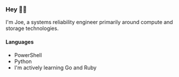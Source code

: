 ### Hey 👋🏼
I'm Joe, a systems reliability engineer primarily around compute and storage technologies.

#### Languages
* PowerShell
* Python
* I'm actively learning Go and Ruby
